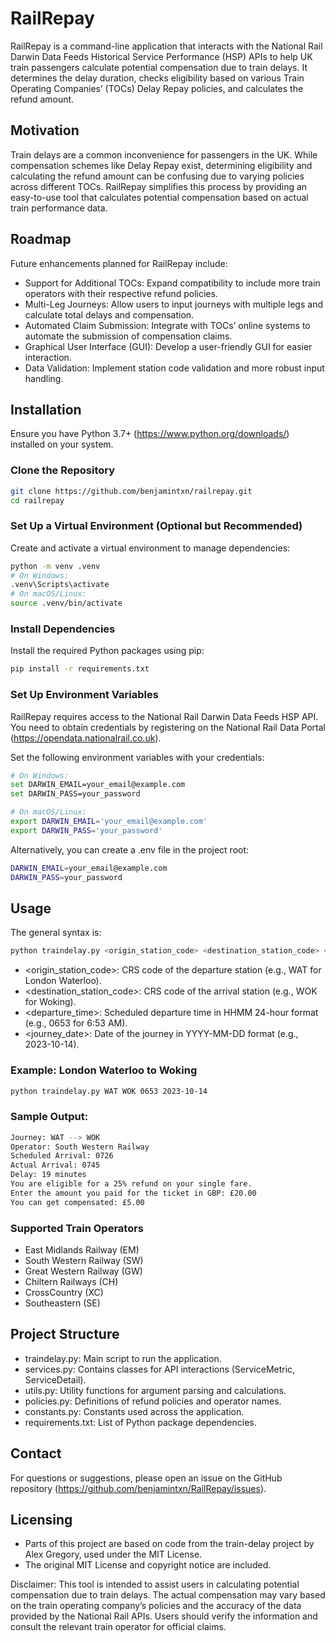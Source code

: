 # RailRepay

RailRepay is a command-line application that interacts with the National Rail Darwin Data Feeds Historical Service Performance (HSP) APIs to help UK train passengers calculate potential compensation due to train delays. It determines the delay duration, checks eligibility based on various Train Operating Companies’ (TOCs) Delay Repay policies, and calculates the refund amount.

## Motivation

Train delays are a common inconvenience for passengers in the UK. While compensation schemes like Delay Repay exist, determining eligibility and calculating the refund amount can be confusing due to varying policies across different TOCs. RailRepay simplifies this process by providing an easy-to-use tool that calculates potential compensation based on actual train performance data.

## Roadmap

Future enhancements planned for RailRepay include:

- Support for Additional TOCs: Expand compatibility to include more train operators with their respective refund policies.
- Multi-Leg Journeys: Allow users to input journeys with multiple legs and calculate total delays and compensation.
- Automated Claim Submission: Integrate with TOCs’ online systems to automate the submission of compensation claims.
- Graphical User Interface (GUI): Develop a user-friendly GUI for easier interaction.
- Data Validation: Implement station code validation and more robust input handling.

## Installation

Ensure you have Python 3.7+ (https://www.python.org/downloads/) installed on your system.

### Clone the Repository

```bash
git clone https://github.com/benjamintxn/railrepay.git
cd railrepay
```

### Set Up a Virtual Environment (Optional but Recommended)

Create and activate a virtual environment to manage dependencies:

```bash
python -m venv .venv
# On Windows:
.venv\Scripts\activate
# On macOS/Linux:
source .venv/bin/activate
```

### Install Dependencies

Install the required Python packages using pip:

```bash
pip install -r requirements.txt
```

### Set Up Environment Variables

RailRepay requires access to the National Rail Darwin Data Feeds HSP API. You need to obtain credentials by registering on the National Rail Data Portal (https://opendata.nationalrail.co.uk).

Set the following environment variables with your credentials:

```bash
# On Windows:
set DARWIN_EMAIL=your_email@example.com
set DARWIN_PASS=your_password

# On macOS/Linux:
export DARWIN_EMAIL='your_email@example.com'
export DARWIN_PASS='your_password'
```

Alternatively, you can create a .env file in the project root:

```bash
DARWIN_EMAIL=your_email@example.com
DARWIN_PASS=your_password
```

## Usage

The general syntax is:

```bash
python traindelay.py <origin_station_code> <destination_station_code> <departure_time> <journey_date>
```

- <origin_station_code>: CRS code of the departure station (e.g., WAT for London Waterloo).
- <destination_station_code>: CRS code of the arrival station (e.g., WOK for Woking).
- <departure_time>: Scheduled departure time in HHMM 24-hour format (e.g., 0653 for 6:53 AM).
- <journey_date>: Date of the journey in YYYY-MM-DD format (e.g., 2023-10-14).

### Example: London Waterloo to Woking

```bash
python traindelay.py WAT WOK 0653 2023-10-14
```

### Sample Output:

```bash
Journey: WAT --> WOK
Operator: South Western Railway
Scheduled Arrival: 0726
Actual Arrival: 0745
Delay: 19 minutes
You are eligible for a 25% refund on your single fare.
Enter the amount you paid for the ticket in GBP: £20.00
You can get compensated: £5.00
```

### Supported Train Operators

- East Midlands Railway (EM)
- South Western Railway (SW)
- Great Western Railway (GW)
- Chiltern Railways (CH)
- CrossCountry (XC)
- Southeastern (SE)

## Project Structure

- traindelay.py: Main script to run the application.
- services.py: Contains classes for API interactions (ServiceMetric, ServiceDetail).
- utils.py: Utility functions for argument parsing and calculations.
- policies.py: Definitions of refund policies and operator names.
- constants.py: Constants used across the application.
- requirements.txt: List of Python package dependencies.

## Contact

For questions or suggestions, please open an issue on the GitHub repository (https://github.com/benjamintxn/RailRepay/issues).

## Licensing

- Parts of this project are based on code from the train-delay project by Alex Gregory, used under the MIT License.
- The original MIT License and copyright notice are included.

Disclaimer: This tool is intended to assist users in calculating potential compensation due to train delays. The actual compensation may vary based on the train operating company’s policies and the accuracy of the data provided by the National Rail APIs. Users should verify the information and consult the relevant train operator for official claims.